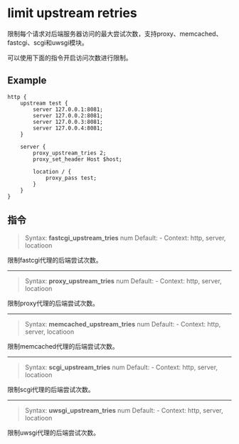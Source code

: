 # limit upstream retries

限制每个请求对后端服务器访问的最大尝试次数，支持proxy、memcached、fastcgi、scgi和uwsgi模块。

可以使用下面的指令开启访问次数进行限制。

## Example

```
http {
    upstream test {
        server 127.0.0.1:8081;
        server 127.0.0.2:8081;
        server 127.0.0.3:8081;
        server 127.0.0.4:8081;
    }

    server {
        proxy_upstream_tries 2;
        proxy_set_header Host $host;
        
        location / {
            proxy_pass test;
        }
    }
}
```

## 指令

> Syntax: **fastcgi_upstream_tries** num
> Default: -
> Context: http, server, locatioon

限制fastcgi代理的后端尝试次数。

---

> Syntax: **proxy_upstream_tries** num
> Default: -
> Context: http, server, locatioon

限制proxy代理的后端尝试次数。

---

> Syntax: **memcached_upstream_tries** num
> Default: -
> Context: http, server, locatioon


限制memcached代理的后端尝试次数。

---

> Syntax: **scgi_upstream_tries** num
> Default: -
> Context: http, server, locatioon


限制scgi代理的后端尝试次数。

---

> Syntax: **uwsgi_upstream_tries** num
> Default: -
> Context: http, server, locatioon

限制uwsgi代理的后端尝试次数。
